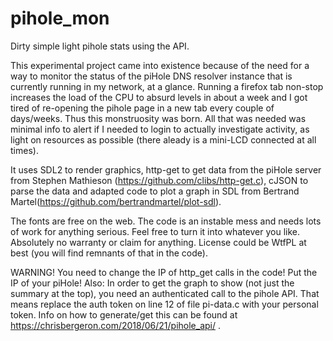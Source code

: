 # pihole_mon
Dirty simple light pihole stats using the API.

This experimental project came into existence because of the need for a way to monitor the status of the piHole DNS resolver instance that is currently running in my network, at a glance.
Running a firefox tab non-stop increases the load of the  CPU to absurd levels in about a week and I got tired of re-opening the pihole page in a new tab every couple of days/weeks.
Thus this monstruosity was born.
All that was needed was minimal info to alert if I needed to login to actually investigate activity, as light on resources as possible (there aleady is a mini-LCD connected at all times).

It uses SDL2 to render graphics,
http-get to get data from the piHole server from Stephen Mathieson (https://github.com/clibs/http-get.c),
cJSON to parse the data and 
adapted code to plot a graph in SDL from Bertrand Martel(https://github.com/bertrandmartel/plot-sdl).

The fonts are free on the web.
The code is an instable mess and needs lots of work for anything serious. Feel free to turn it into whatever you like.
Absolutely no warranty or claim for anything.
License could be WtfPL at best (you will find remnants of that in the code).

WARNING!
You need to change the IP of http_get calls in the code! Put the IP of your piHole!
Also:
In order to get the graph to show (not just the summary at the top), you need an authenticated call to the pihole API.
That means replace the auth token on line 12 of file pi-data.c with your personal token. Info on how to generate/get this
can be found at https://chrisbergeron.com/2018/06/21/pihole_api/ .
